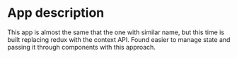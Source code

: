 # App description
This app is almost the same that the one with similar name, but this time is built replacing redux with the context API. Found easier to manage state and passing it through components with this approach.